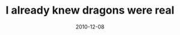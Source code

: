 ---
layout: base.njk
title : 'I already knew dragons were real' 
view_title : 'I already knew dragons were real' 
year : '2010' 
date : '2010-12-08' 
img_file : '/drawing/ialreadyknewdragonswerereal.png' 
html_file : 'ialreadyknewdragonswerereal' 
next_html : 'icanttellrightnow.html' 
year_order : '149' 
permalink : "title/{{html_file}}.html"
---